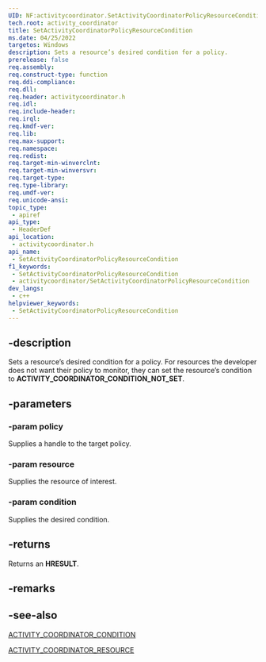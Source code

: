 ```yaml
---
UID: NF:activitycoordinator.SetActivityCoordinatorPolicyResourceCondition
tech.root: activity_coordinator
title: SetActivityCoordinatorPolicyResourceCondition
ms.date: 04/25/2022
targetos: Windows
description: Sets a resource’s desired condition for a policy.
prerelease: false
req.assembly: 
req.construct-type: function
req.ddi-compliance: 
req.dll: 
req.header: activitycoordinator.h
req.idl: 
req.include-header: 
req.irql: 
req.kmdf-ver: 
req.lib: 
req.max-support: 
req.namespace: 
req.redist: 
req.target-min-winverclnt: 
req.target-min-winversvr: 
req.target-type: 
req.type-library: 
req.umdf-ver: 
req.unicode-ansi: 
topic_type:
 - apiref
api_type:
 - HeaderDef
api_location:
 - activitycoordinator.h
api_name:
 - SetActivityCoordinatorPolicyResourceCondition
f1_keywords:
 - SetActivityCoordinatorPolicyResourceCondition
 - activitycoordinator/SetActivityCoordinatorPolicyResourceCondition
dev_langs:
 - c++
helpviewer_keywords:
 - SetActivityCoordinatorPolicyResourceCondition
---
```


## -description

Sets a resource’s desired condition for a policy. For resources the developer does not want their policy to monitor, they can set the resource’s condition to **ACTIVITY_COORDINATOR_CONDITION_NOT_SET**.

## -parameters

### -param policy

Supplies a handle to the target policy.

### -param resource

Supplies the resource of interest.

### -param condition

Supplies the desired condition.

## -returns

Returns an **HRESULT**.

## -remarks

## -see-also

[ACTIVITY_COORDINATOR_CONDITION](../activitycoordinatortypes/ne-activitycoordinatortypes-activity_coordinator_condition.md)

[ACTIVITY_COORDINATOR_RESOURCE](../activitycoordinatortypes/ne-activitycoordinatortypes-activity_coordinator_resource.md)
